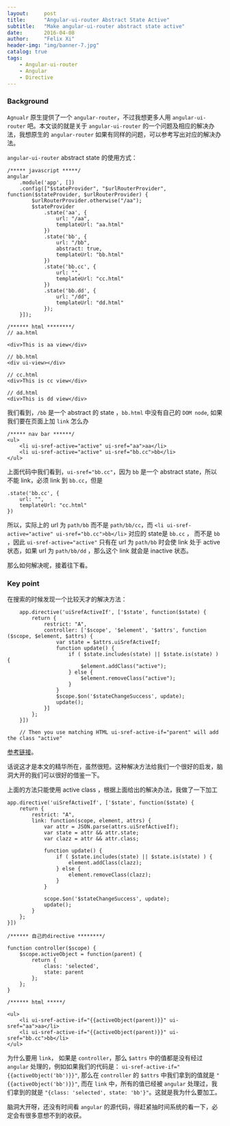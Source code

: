 ```yaml
---
layout:     post
title:      "Angular-ui-router Abstract State Active"
subtitle:   "Make angular-ui-router abstract state active"
date:       2016-04-08
author:     "Felix Xi"
header-img: "img/banner-7.jpg"
catalog: true
tags:
    - Angular-ui-router
    - Angular
    - Directive
---
```


### Background

`Agnualr` 原生提供了一个 `angular-router`，不过我想更多人用 `angular-ui-router` 吧。本文谈的就是关于 `angular-ui-router` 的一个问题及相应的解决办法，我想原生的 `angular-router` 如果有同样的问题，可以参考写出对应的解决办法。

`angular-ui-router` abstract state 的使用方式：

```
/***** javascript *****/
angular
    .module('app', [])
    .config(["$stateProvider", "$urlRouterProvider", function($stateProvider, $urlRouterProvider) {
        $urlRouterProvider.otherwise("/aa");
        $stateProvider
            .state('aa', {
                url: "/aa",
                templateUrl: "aa.html"
            })
            .state('bb', {
                url: "/bb",
                abstract: true,
                templateUrl: "bb.html"
            })
            .state('bb.cc', {
                url: "",
                templateUrl: "cc.html"
            })
            .state('bb.dd', {
                url: "/dd",
                templateUrl: "dd.html"
            });
    }]);

/****** html ********/
// aa.html

<div>This is aa view</div>

// bb.html
<div ui-view></div>

// cc.html
<div>This is cc view</div>

// dd.html
<div>This is dd view</div>

```

我们看到，`/bb` 是一个 abstract 的 state ，`bb.html` 中没有自己的 `DOM node`, 如果我们要在页面上加 `link` 怎么办

```
/***** nav bar ******/
<ul>
    <li ui-sref-active="active" ui-sref="aa">aa</li>
    <li ui-sref-active="active" ui-sref="bb.cc">bb</li>
</ul>
```

上面代码中我们看到，`ui-sref="bb.cc"`，因为 `bb` 是一个 abstract state，所以不能 link，必须 link 到 `bb.cc`，但是

```
.state('bb.cc', {
    url: "",
    templateUrl: "cc.html"
})
```

所以，实际上的 url 为 `path/bb` 而不是 `path/bb/cc`，而 `<li ui-sref-active="active" ui-sref="bb.cc">bb</li>` 对应的 state是 `bb.cc` ， 而不是 `bb` ，因此 `ui-sref-active="active"` 只有在 url 为 `path/bb` 时会使 link 处于 active 状态，如果 url 为 `path/bb/dd` ，那么这个 link 就会是 inactive 状态。

那么如何解决呢，接着往下看。

### Key point

在搜索的时候发现一个比较天才的解决方法：

```
    app.directive('uiSrefActiveIf', ['$state', function($state) {
        return {
            restrict: "A",
            controller: ['$scope', '$element', '$attrs', function ($scope, $element, $attrs) {
                var state = $attrs.uiSrefActiveIf;
                function update() {
                    if ( $state.includes(state) || $state.is(state) ) {
                        $element.addClass("active");
                    } else {
                        $element.removeClass("active");
                    }
                }
                $scope.$on('$stateChangeSuccess', update);
                update();
            }]
        };
    }])

    // Then you use matching HTML ui-sref-active-if="parent" will add the class "active"
```

[参考链接](https://github.com/angular-ui/ui-router/issues/1431)。

话说这才是本文的精华所在，虽然很短。这种解决方法给我们一个很好的启发，脑洞大开的我们可以很好的借鉴一下。

上面的方法只能使用 active class ，根据上面给出的解决办法，我做了一下加工

```
app.directive('uiSrefActiveIf', ['$state', function($state) {
    return {
        restrict: "A",
        link: function(scope, element, attrs) {
            var attr = JSON.parse(attrs.uiSrefActiveIf);
            var state = attr && attr.state;
            var clazz = attr && attr.class;

            function update() {
                if ( $state.includes(state) || $state.is(state) ) {
                    element.addClass(clazz);
                } else {
                    element.removeClass(clazz);
                }
            }

            scope.$on('$stateChangeSuccess', update);
            update();
        }
    };
}])

/****** 自己的directive ********/

function controller($scope) {
    $scope.activeObject = function(parent) {
        return {
            class: 'selected',
            state: parent
        };
    };
}

/****** html *****/

<ul>
    <li ui-sref-active-if="{{activeObject(parent)}}" ui-sref="aa">aa</li>
    <li ui-sref-active-if="{{activeObject(parent)}}" ui-sref="bb.cc">bb</li>
</ul>

```

为什么要用 `link`， 如果是 `controller`，那么 `$attrs` 中的值都是没有经过 `angular` 处理的，例如如果我们的代码是： `ui-sref-active-if="{{activeObject('bb')}}"`, 那么在 `controller` 的 `$attrs` 中我们拿到的值就是 `"{{activeObject('bb')}}"`, 而在 `link` 中，所有的值已经被 `angular` 处理过，我们拿到的就是 `"{class: 'selected', state: 'bb'}"`。这就是我为什么要加工。

脑洞大开呀，还没有时间看 `angular` 的源代码，得赶紧抽时间系统的看一下，必定会有很多意想不到的收获。
